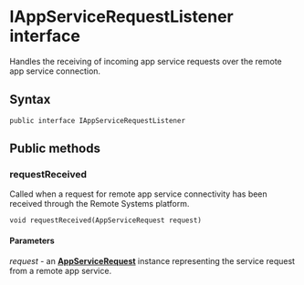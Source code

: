 # IAppServiceRequestListener interface
Handles the receiving of incoming app service requests over the remote app service connection.

## Syntax
`public interface IAppServiceRequestListener`

## Public methods

### requestReceived
Called when a request for remote app service connectivity has been received through the Remote Systems platform.

`void requestReceived(AppServiceRequest request)`

#### Parameters  
*request* - an [**AppServiceRequest**](AppServiceRequest.md) instance representing the service request from a remote app service.